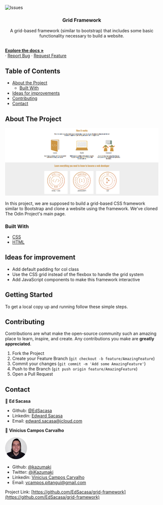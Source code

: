 ![Issues][issues-shield]


  <h3 align="center">Grid Framework</h3>

  <p align="center">
    A grid-based framework (similar to bootstrap) that includes some basic functionality necessary to build a website.</p>
    <br />
    <a href="https://github.com/kazumaki/grid-framework/"><strong>Explore the docs »</strong></a>
    <br />
    ·
    <a href="https://github.com/EdSacasa/grid-framework/issues">Report Bug</a>
    ·
    <a href="https://github.com/EdSacasa/grid-framework/issues">Request Feature</a>
  </p>
</p>



<!-- TABLE OF CONTENTS -->
## Table of Contents

* [About the Project](#about-the-project)
  * [Built With](#built-with)
* [Ideas for improvements](#ideas-for-improvements)
* [Contributing](#contributing)
* [Contact](#contact)



<!-- ABOUT THE PROJECT -->
## About The Project

![Screenshot of the webpage](screenshot.png)

In this project, we are supposed to build a grid-based CSS framework similar to Bootstrap and clone a website using the framework. We've cloned The Odin Project's main page.

### Built With

* [CSS](CSS)
* [HTML](HTML)

## Ideas for improvement

- Add default padding for col class
- Use the CSS grid instead of the flexbox to handle the grid system
- Add JavaScript components to make this framework interactive

<!-- GETTING STARTED -->
## Getting Started

To get a local copy up and running follow these simple steps.

## Contributing

Contributions are what make the open-source community such an amazing place to learn, inspire, and create. Any contributions you make are **greatly appreciated**.

1. Fork the Project
2. Create your Feature Branch (`git checkout -b feature/AmazingFeature`)
3. Commit your changes (`git commit -m 'Add some AmazingFeature'`)
4. Push to the Branch (`git push origin feature/AmazingFeature`)
5. Open a Pull Request


<!-- CONTACT -->
## Contact

👤 **Ed Sacasa**
- Github: [@EdSacasa](https://github.com/EdSacasa)
- Linkedin: [Edward Sacasa](https://www.linkedin.com/in/esacasa/)
- Email: [edward.sacasa@icloud.com](edward.sacasa@icloud.com)

👤 **Vinicius Campos Carvalho**

<a href="https://github.com/kazumaki" rel="noopener noreferrer" target="_blank">

  ![Screenshot Image](vinicius-profile.png) 

</a>

- Github: [@kazumaki](https://github.com/kazumaki)
- Twitter: [@iKazumaki](https://twitter.com/iKazumaki)
- Linkedin: [Vinicius Campos Carvalho](https://www.linkedin.com/in/vcamposcarvalho/)
- Email: [vcampos.pitangui@gmail.com](vcampos.pitangui@gmail.com)

Project Link: [https://github.com/EdSacasa/grid-framework](https://github.com/EdSacasa/grid-framework)




<!-- MARKDOWN LINKS & IMAGES -->
<!-- https://www.markdownguide.org/basic-syntax/#reference-style-links -->
[contributors-shield]: https://img.shields.io/github/contributors/othneildrew/Best-README-Template.svg?style=flat-square
[contributors-url]: https://github.com/othneildrew/Best-README-Template/graphs/contributors
[forks-shield]: https://img.shields.io/github/forks/othneildrew/Best-README-Template.svg?style=flat-square
[forks-url]: https://github.com/othneildrew/Best-README-Template/network/members
[stars-shield]: https://img.shields.io/github/stars/othneildrew/Best-README-Template.svg?style=flat-square
[stars-url]: https://github.com/othneildrew/Best-README-Template/stargazers
[issues-shield]: https://img.shields.io/github/issues/othneildrew/Best-README-Template.svg?style=flat-square
[issues-url]: https://github.com/othneildrew/Best-README-Template/issues
[license-shield]: https://img.shields.io/github/license/othneildrew/Best-README-Template.svg?style=flat-square
[license-url]: https://github.com/othneildrew/Best-README-Template/blob/master/LICENSE.txt
[linkedin-shield]: https://img.shields.io/badge/-LinkedIn-black.svg?style=flat-square&logo=linkedin&colorB=555
[linkedin-url]: https://linkedin.com/in/othneildrew
[product-screenshot]: images/screenshot.png
